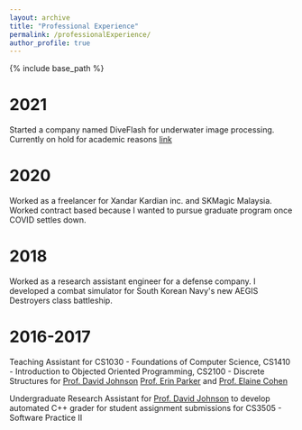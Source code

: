 ```yaml
---
layout: archive
title: "Professional Experience"
permalink: /professionalExperience/
author_profile: true
---
```


{% include base_path %}

2021
======
Started a company named DiveFlash for underwater image processing. Currently on hold for academic reasons [link](https://play.google.com/store/apps/details?id=com.killerwhale.Diveflash)

2020
======
Worked as a freelancer for Xandar Kardian inc. and SKMagic Malaysia. Worked contract based because I wanted to pursue graduate program once COVID settles down.

2018
======
Worked as a research assistant engineer for a defense company. I developed a combat simulator for South Korean Navy's new AEGIS Destroyers class battleship.

2016-2017
======
Teaching Assistant for CS1030 - Foundations of Computer Science, CS1410 - Introduction to Objected Oriented Programming, CS2100 - Discrete Structures for [Prof. David Johnson](https://users.cs.utah.edu/~dejohnso/) [Prof. Erin Parker](https://users.cs.utah.edu/~parker/) and [Prof. Elaine Cohen](https://users.cs.utah.edu/~cohen/)

Undergraduate Research Assistant for [Prof. David Johnson](https://users.cs.utah.edu/~dejohnso/) to develop automated C++ grader for student assignment submissions for CS3505 - Software Practice II
